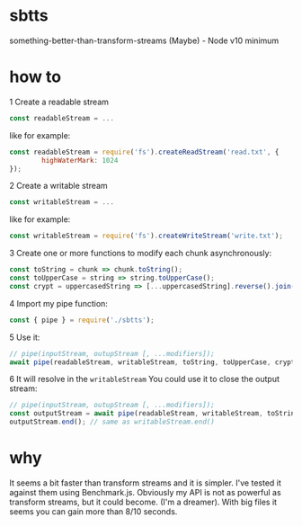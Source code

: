 # sbtts
something-better-than-transform-streams (Maybe) - Node v10 minimum


# how to
   1 Create a readable stream
   ```js
   const readableStream = ...
   ```
   like for example:
   ```js
   const readableStream = require('fs').createReadStream('read.txt', {
           highWaterMark: 1024
   });
   ```

   2 Create a writable stream
   ```js
   const writableStream = ...
   ```
   like for example:
   ```js
   const writableStream = require('fs').createWriteStream('write.txt');
   ```

   3 Create one or more functions to modify each chunk asynchronously:
   ```js
   const toString = chunk => chunk.toString();
   const toUpperCase = string => string.toUpperCase();
   const crypt = uppercasedString => [...uppercasedString].reverse().join('');
   ```

   4 Import my pipe function:
   ```js
   const { pipe } = require('./sbtts');
   ```

   5 Use it:
   ```js
   // pipe(inputStream, outupStream [, ...modifiers]);
   await pipe(readableStream, writableStream, toString, toUpperCase, crypt);
   ```

   6 It will resolve in the `writableStream` You could use it to close the output stream:
   
   ```js
   // pipe(inputStream, outupStream [, ...modifiers]);
   const outputStream = await pipe(readableStream, writableStream, toString, toUpperCase, crypt);
   outputStream.end(); // same as writableStream.end()
   ```
   
   
 # why
 
 It seems a bit faster than transform streams and it is simpler. I've tested it against them using Benchmark.js.
 Obviously my API is not as powerful as transform streams, but it could become. (I'm a dreamer).
 With big files it seems you can gain more than 8/10 seconds.

